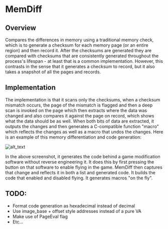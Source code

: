 # MemDiff

## Overview

Compares the differences in memory using a traditional memory check, which is to generate a checksum for each memory page (or an entire region) and then record it. After the checksums are generated they are compared with checksums that are consistently generated throughout the process's lifespan - at least that is a common implementation. However, this contrasts in the sense that it generates a checksum to record, but it also takes a snapshot of all the pages and records. 

## Implementation

The implementation is that it scans only the checksums, when a checksum mismatch occurs, the page of the mismatch is flagged and then a deep scan is invoked on the page which then extracts where the data was changed and also compares it against the page on record, which shows what the data should be as well. When both bits of data are extracted, it outputs the changes and then generates a C-compatible function "macro" which reflects the changes as well as a macro that undos the changes. Here is an example of this memory differentiation and code generation:

![alt_text](https://i.imgur.com/LKUYCqd.png)

In the above screenshot, it generates the code behind a game modification software without reverse engineering it. It does this by first pressing the button on that software to enable flying in the game. MemDiff then captures that change and reflects it in both a list and generated code. It builds the code that enabled and disabled flying. It generates macros "on the fly".

## TODO:

- Format code generation as hexadecimal instead of decimal
- Use image_base + offset style addresses instead of a pure VA
- Make use of PageEval flag
- Etc...
